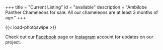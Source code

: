 +++
title = "Current Listing"
id = "available"
description = "Ambilobe Panther Chameleons for sale. All our chameleons are at least 3 months of age."
+++

{{< load-photoswipe >}}

Check out our [Facebook](https://www.facebook.com/jonmarkhill) page or [Instagram](https://www.instagram.com/ipardalis/) account for updates on our project.

